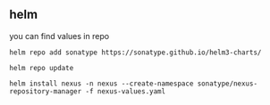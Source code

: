 ## helm

you can find values in repo

```
helm repo add sonatype https://sonatype.github.io/helm3-charts/

helm repo update

helm install nexus -n nexus --create-namespace sonatype/nexus-repository-manager -f nexus-values.yaml
```
